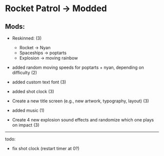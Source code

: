 # Rocket Patrol -> Modded

## Mods:
- Reskinned: (3)
    - Rocket -> Nyan 
    - Spaceships -> poptarts
    - Explosion -> moving rainbow

- added random moving speeds for poptarts + nyan, depending on difficulty (2)
- added custom text font (3)
- added shot clock (3)
- Create a new title screen (e.g., new artwork, typography, layout) (3)
- added music (1)
- Create 4 new explosion sound effects and randomize which one plays on impact (3)
----------------------------------
todo:
- fix shot clock (restart timer at 0?)

